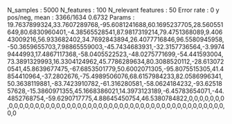N_samples                     : 5000
N_features                    : 100
N_relevant features           : 50
Error rate                    : 0
y pos/neg, mean               : 3366/1634 0.6732
Params                        : 19.7637899324,33.7607289768,-95.6081241688,60.1695237705,28.560551649,80.6830960401,-4.38565528541,87.9817319214,79.4751368089,9.40643009216,56.933682402,34.7692843894,26.4077716846,96.5580945958,-50.3659655703,7.98865559003,-45.7434683931,-32.3157736564,-3.99749444993,17.4867117368,-58.0405522523,-48.0275771699,-54.441593004,73.3891329993,16.3304124962,45.7786289634,80.3088520112,-28.6130720541,45.8639677475,-67.6853501779,50.6002071305,-95.8075515305,41.4854410964,-37.2802676,-75.4989506076,68.6157984233,82.0586996341,50.3638119881,-83.7423910782,-61.316280581,-58.0624184232,-93.6251857628,-15.3860971355,45.1668386021,14.3973123189,-6.45783654071,-44.4852768754,-59.6290717775,4.88645450754,46.5380784822,0,0,0,0,0,0,0,0,0,0,0,0,0,0,0,0,0,0,0,0,0,0,0,0,0,0,0,0,0,0,0,0,0,0,0,0,0,0,0,0,0,0,0,0,0,0,0,0,0,0
